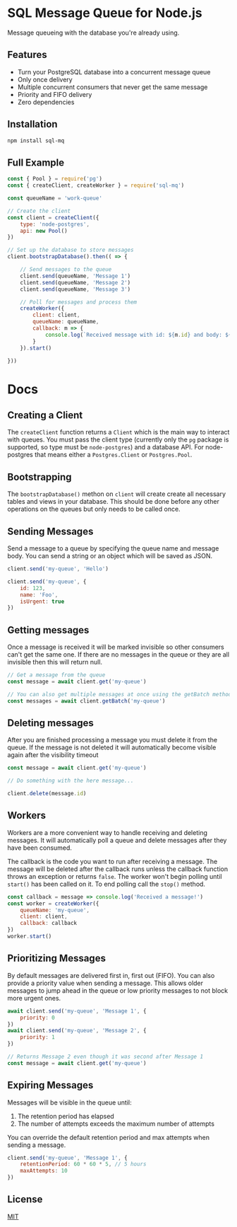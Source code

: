 # SQL Message Queue for Node.js

Message queueing with the database you're already using.

## Features
* Turn your PostgreSQL database into a concurrent message queue
* Only once delivery
* Multiple concurrent consumers that never get the same message
* Priority and FIFO delivery
* Zero dependencies

## Installation
```bash
npm install sql-mq
```

## Full Example
```js
const { Pool } = require('pg')
const { createClient, createWorker } = require('sql-mq')

const queueName = 'work-queue'

// Create the client
const client = createClient({
    type: 'node-postgres',
    api: new Pool()
})

// Set up the database to store messages
client.bootstrapDatabase().then(( => {

    // Send messages to the queue
    client.send(queueName, 'Message 1')
    client.send(queueName, 'Message 2')
    client.send(queueName, 'Message 3')

    // Poll for messages and process them
    createWorker({
        client: client,
        queueName: queueName,
        callback: m => {
            console.log(`Received message with id: ${m.id} and body: ${m.body}`)
        }
    }).start()

}))
```

# Docs

## Creating a Client
The `createClient` function returns a `Client` which is the main way to interact with queues. You must pass the client type (currently only the `pg` package is supported, so type must be `node-postgres`) and a database API. For node-postgres that means either a `Postgres.Client` or `Postgres.Pool`.

## Bootstrapping
The `bootstrapDatabase()` methon on `client` will create create all necessary tables and views in your database. This should be done before any other operations on the queues but only needs to be called once.

## Sending Messages
Send a message to a queue by specifying the queue name and message body. You can send a string or an object which will be saved as JSON.
```js
client.send('my-queue', 'Hello')

client.send('my-queue', {
    id: 123,
    name: 'Foo',
    isUrgent: true
})
```

## Getting messages
Once a message is received it will be marked invisible so other consumers can't get the same one. If there are no messages in the queue or they are all invisible then this will return null.
```js
// Get a message from the queue
const message = await client.get('my-queue')

// You can also get multiple messages at once using the getBatch method
const messages = await client.getBatch('my-queue')
```

## Deleting messages
After you are finished processing a message you must delete it from the queue. If the message is not deleted it will automatically become visible again after the visibility timeout
```js
const message = await client.get('my-queue')

// Do something with the here message...

client.delete(message.id)
```

## Workers
Workers are a more convenient way to handle receiving and deleting messages. It will automatically poll a queue and delete messages after they have been consumed.

The callback is the code you want to run after receiving a message. The message will be deleted after the callback runs unless the callback function throws an exception or returns `false`. The worker won't begin polling until `start()` has been called on it. To end polling call the `stop()` method.
```js
const callback = message => console.log('Received a message!')
const worker = createWorker({
    queueName: 'my-queue',
    client: client,
    callback: callback
})
worker.start()
```

## Prioritizing Messages
By default messages are delivered first in, first out (FIFO). You can also provide a priority value when sending a message. This allows older messages to jump ahead in the queue or low priority messages to not block more urgent ones.
```js
await client.send('my-queue', 'Message 1', {
    priority: 0
})
await client.send('my-queue', 'Message 2', {
    priority: 1
})

// Returns Message 2 even though it was second after Message 1
const message = await client.get('my-queue')
```

## Expiring Messages
Messages will be visible in the queue until:
1. The retention period has elapsed
2. The number of attempts exceeds the maximum number of attempts

You can override the default retention period and max attempts when sending a message.
```js
client.send('my-queue', 'Message 1', {
    retentionPeriod: 60 * 60 * 5, // 5 hours
    maxAttempts: 10
})
```

## License
[MIT](https://github.com/jegan321/sql-mq/blob/master/LICENSE)

